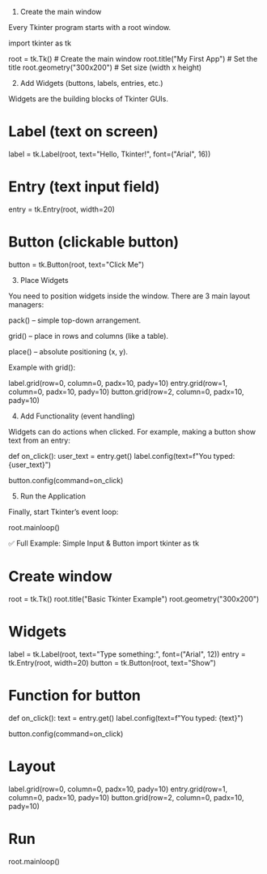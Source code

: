 1. Create the main window

Every Tkinter program starts with a root window.

import tkinter as tk

root = tk.Tk()       # Create the main window
root.title("My First App")  # Set the title
root.geometry("300x200")    # Set size (width x height)

2. Add Widgets (buttons, labels, entries, etc.)

Widgets are the building blocks of Tkinter GUIs.

# Label (text on screen)
label = tk.Label(root, text="Hello, Tkinter!", font=("Arial", 16))

# Entry (text input field)
entry = tk.Entry(root, width=20)

# Button (clickable button)
button = tk.Button(root, text="Click Me")

3. Place Widgets

You need to position widgets inside the window.
There are 3 main layout managers:

pack() – simple top-down arrangement.

grid() – place in rows and columns (like a table).

place() – absolute positioning (x, y).

Example with grid():

label.grid(row=0, column=0, padx=10, pady=10)
entry.grid(row=1, column=0, padx=10, pady=10)
button.grid(row=2, column=0, padx=10, pady=10)

4. Add Functionality (event handling)

Widgets can do actions when clicked.
For example, making a button show text from an entry:

def on_click():
    user_text = entry.get()
    label.config(text=f"You typed: {user_text}")

button.config(command=on_click)

5. Run the Application

Finally, start Tkinter’s event loop:

root.mainloop()

✅ Full Example: Simple Input & Button
import tkinter as tk

# Create window
root = tk.Tk()
root.title("Basic Tkinter Example")
root.geometry("300x200")

# Widgets
label = tk.Label(root, text="Type something:", font=("Arial", 12))
entry = tk.Entry(root, width=20)
button = tk.Button(root, text="Show")

# Function for button
def on_click():
    text = entry.get()
    label.config(text=f"You typed: {text}")

button.config(command=on_click)

# Layout
label.grid(row=0, column=0, padx=10, pady=10)
entry.grid(row=1, column=0, padx=10, pady=10)
button.grid(row=2, column=0, padx=10, pady=10)

# Run
root.mainloop()

